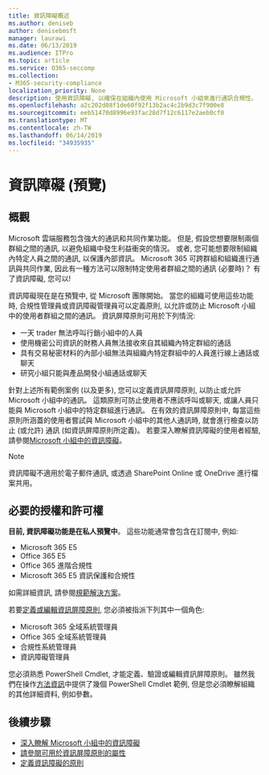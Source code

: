 ```yaml
---
title: 資訊障礙概述
ms.author: deniseb
author: denisebmsft
manager: laurawi
ms.date: 06/13/2019
ms.audience: ITPro
ms.topic: article
ms.service: O365-seccomp
ms.collection:
- M365-security-compliance
localization_priority: None
description: 使用資訊障礙, 以確保在組織內使用 Microsoft 小組來進行通訊合規性。
ms.openlocfilehash: a2c202d08f1de60f92f13b2ac4c2b9d3c7f900e8
ms.sourcegitcommit: eeb51470d8996e93fac28d7f12c6117e2aeb0cf0
ms.translationtype: MT
ms.contentlocale: zh-TW
ms.lasthandoff: 06/14/2019
ms.locfileid: "34935935"
---
```

# <a name="information-barriers-preview"></a>資訊障礙 (預覽)

## <a name="overview"></a>概觀

Microsoft 雲端服務包含強大的通訊和共同作業功能。 但是, 假設您想要限制兩個群組之間的通訊, 以避免組織中發生利益衝突的情況。 或者, 您可能想要限制組織內特定人員之間的通訊, 以保護內部資訊。 Microsoft 365 可跨群組和組織進行通訊與共同作業, 因此有一種方法可以限制特定使用者群組之間的通訊 (必要時)？ 有了資訊障礙, 您可以! 

資訊障礙現在是在預覽中, 從 Microsoft 團隊開始。 當您的組織可使用這些功能時, 合規性管理員或資訊障礙管理員可以定義原則, 以允許或防止 Microsoft 小組中的使用者群組之間的通訊。 資訊屏障原則可用於下列情況:

- 一天 trader 無法呼叫行銷小組中的人員
- 使用機密公司資訊的財務人員無法接收來自其組織內特定群組的通話
- 具有交易秘密材料的內部小組無法與組織內特定群組中的人員進行線上通話或聊天
- 研究小組只能與產品開發小組通話或聊天

針對上述所有範例案例 (以及更多), 您可以定義資訊屏障原則, 以防止或允許 Microsoft 小組中的通訊。 這類原則可防止使用者不應該呼叫或聊天, 或讓人員只能與 Microsoft 小組中的特定群組進行通訊。 在有效的資訊屏障原則中, 每當這些原則所涵蓋的使用者嘗試與 Microsoft 小組中的其他人通訊時, 就會進行檢查以防止 (或允許) 通訊 (如資訊屏障原則所定義)。 若要深入瞭解資訊障礙的使用者經驗, 請參閱[Microsoft 小組中的資訊障礙](https://docs.microsoft.com/MicrosoftTeams/information-barriers-in-teams)。

> [!NOTE]
> 資訊障礙不適用於電子郵件通訊, 或透過 SharePoint Online 或 OneDrive 進行檔案共用。

## <a name="required-licenses-and-permissions"></a>必要的授權和許可權

**目前, 資訊障礙功能是在私人預覽中**。 這些功能通常會包含在訂閱中, 例如:

- Microsoft 365 E5
- Office 365 E5
- Office 365 進階合規性
- Microsoft 365 E5 資訊保護和合規性

如需詳細資訊, 請參閱[規範解決方案](https://products.office.com/business/security-and-compliance/compliance-solutions)。

若要[定義或編輯資訊屏障原則](information-barriers-policies.md), 您必須被指派下列其中一個角色:

- Microsoft 365 全域系統管理員
- Office 365 全域系統管理員
- 合規性系統管理員
- 資訊障礙管理員

您必須熟悉 PowerShell Cmdlet, 才能定義、驗證或編輯資訊屏障原則。 雖然我們在操作[方法資訊](information-barriers-policies.md)中提供了幾個 PowerShell Cmdlet 範例, 但是您必須瞭解組織的其他詳細資料, 例如參數。

## <a name="next-steps"></a>後續步驟

- [深入瞭解 Microsoft 小組中的資訊障礙](https://docs.microsoft.com/MicrosoftTeams/information-barriers-in-teams)
- [請參閱可用於資訊屏障原則的屬性](information-barriers-attributes.md)
- [定義資訊障礙的原則](information-barriers-policies.md) 

